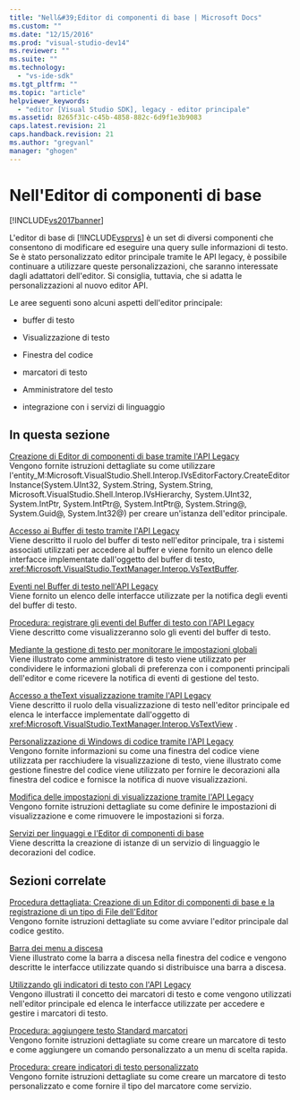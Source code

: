 ```yaml
---
title: "Nell&#39;Editor di componenti di base | Microsoft Docs"
ms.custom: ""
ms.date: "12/15/2016"
ms.prod: "visual-studio-dev14"
ms.reviewer: ""
ms.suite: ""
ms.technology: 
  - "vs-ide-sdk"
ms.tgt_pltfrm: ""
ms.topic: "article"
helpviewer_keywords: 
  - "editor [Visual Studio SDK], legacy - editor principale"
ms.assetid: 8265f31c-c45b-4858-882c-6d9f1e3b9083
caps.latest.revision: 21
caps.handback.revision: 21
ms.author: "gregvanl"
manager: "ghogen"
---
```

# Nell&#39;Editor di componenti di base
[!INCLUDE[vs2017banner](../code-quality/includes/vs2017banner.md)]

L'editor di base di [!INCLUDE[vsprvs](../code-quality/includes/vsprvs_md.md)] è un set di diversi componenti che consentono di modificare ed eseguire una query sulle informazioni di testo.  Se è stato personalizzato editor principale tramite le API legacy, è possibile continuare a utilizzare queste personalizzazioni, che saranno interessate dagli adattatori dell'editor.  Si consiglia, tuttavia, che si adatta le personalizzazioni al nuovo editor API.  
  
 Le aree seguenti sono alcuni aspetti dell'editor principale:  
  
-   buffer di testo  
  
-   Visualizzazione di testo  
  
-   Finestra del codice  
  
-   marcatori di testo  
  
-   Amministratore del testo  
  
-   integrazione con i servizi di linguaggio  
  
## In questa sezione  
 [Creazione di Editor di componenti di base tramite l'API Legacy](../extensibility/instantiating-the-core-editor-by-using-the-legacy-api.md)  
 Vengono fornite istruzioni dettagliate su come utilizzare l'entity\_M:Microsoft.VisualStudio.Shell.Interop.IVsEditorFactory.CreateEditorInstance\(System.UInt32, System.String, System.String, Microsoft.VisualStudio.Shell.Interop.IVsHierarchy, System.UInt32, System.IntPtr, System.IntPtr@, System.IntPtr@, System.String@, System.Guid@, System.Int32@\) per creare un'istanza dell'editor principale.  
  
 [Accesso ai Buffer di testo tramite l'API Legacy](../extensibility/accessing-the-text-buffer-by-using-the-legacy-api.md)  
 Viene descritto il ruolo del buffer di testo nell'editor principale, tra i sistemi associati utilizzati per accedere al buffer e viene fornito un elenco delle interfacce implementate dall'oggetto del buffer di testo, <xref:Microsoft.VisualStudio.TextManager.Interop.VsTextBuffer>.  
  
 [Eventi nel Buffer di testo nell'API Legacy](../extensibility/text-buffer-events-in-the-legacy-api.md)  
 Viene fornito un elenco delle interfacce utilizzate per la notifica degli eventi del buffer di testo.  
  
 [Procedura: registrare gli eventi del Buffer di testo con l'API Legacy](../Topic/How%20to:%20Register%20for%20Text%20Buffer%20Events%20with%20the%20Legacy%20API.md)  
 Viene descritto come visualizzeranno solo gli eventi del buffer di testo.  
  
 [Mediante la gestione di testo per monitorare le impostazioni globali](../extensibility/using-the-text-manager-to-monitor-global-settings.md)  
 Viene illustrato come amministratore di testo viene utilizzato per condividere le informazioni globali di preferenza con i componenti principali dell'editor e come ricevere la notifica di eventi di gestione del testo.  
  
 [Accesso a theText visualizzazione tramite l'API Legacy](../extensibility/accessing-thetext-view-by-using-the-legacy-api.md)  
 Viene descritto il ruolo della visualizzazione di testo nell'editor principale ed elenca le interfacce implementate dall'oggetto di <xref:Microsoft.VisualStudio.TextManager.Interop.VsTextView> .  
  
 [Personalizzazione di Windows di codice tramite l'API Legacy](../extensibility/customizing-code-windows-by-using-the-legacy-api.md)  
 Vengono fornite informazioni su come una finestra del codice viene utilizzata per racchiudere la visualizzazione di testo, viene illustrato come gestione finestre del codice viene utilizzato per fornire le decorazioni alla finestra del codice e fornisce la notifica di nuove visualizzazioni.  
  
 [Modifica delle impostazioni di visualizzazione tramite l'API Legacy](../extensibility/changing-view-settings-by-using-the-legacy-api.md)  
 Vengono fornite istruzioni dettagliate su come definire le impostazioni di visualizzazione e come rimuovere le impostazioni si forza.  
  
 [Servizi per linguaggi e l'Editor di componenti di base](../extensibility/language-services-and-the-core-editor.md)  
 Viene descritta la creazione di istanze di un servizio di linguaggio le decorazioni del codice.  
  
## Sezioni correlate  
 [Procedura dettagliata: Creazione di un Editor di componenti di base e la registrazione di un tipo di File dell'Editor](../extensibility/walkthrough-creating-a-core-editor-and-registering-an-editor-file-type.md)  
 Vengono fornite istruzioni dettagliate su come avviare l'editor principale dal codice gestito.  
  
 [Barra dei menu a discesa](../extensibility/drop-down-bar.md)  
 Viene illustrato come la barra a discesa nella finestra del codice e vengono descritte le interfacce utilizzate quando si distribuisce una barra a discesa.  
  
 [Utilizzando gli indicatori di testo con l'API Legacy](../extensibility/using-text-markers-with-the-legacy-api.md)  
 Vengono illustrati il concetto dei marcatori di testo e come vengono utilizzati nell'editor principale ed elenca le interfacce utilizzate per accedere e gestire i marcatori di testo.  
  
 [Procedura: aggiungere testo Standard marcatori](../extensibility/how-to-add-standard-text-markers.md)  
 Vengono fornite istruzioni dettagliate su come creare un marcatore di testo e come aggiungere un comando personalizzato a un menu di scelta rapida.  
  
 [Procedura: creare indicatori di testo personalizzato](../extensibility/how-to-create-custom-text-markers.md)  
 Vengono fornite istruzioni dettagliate su come creare un marcatore di testo personalizzato e come fornire il tipo del marcatore come servizio.